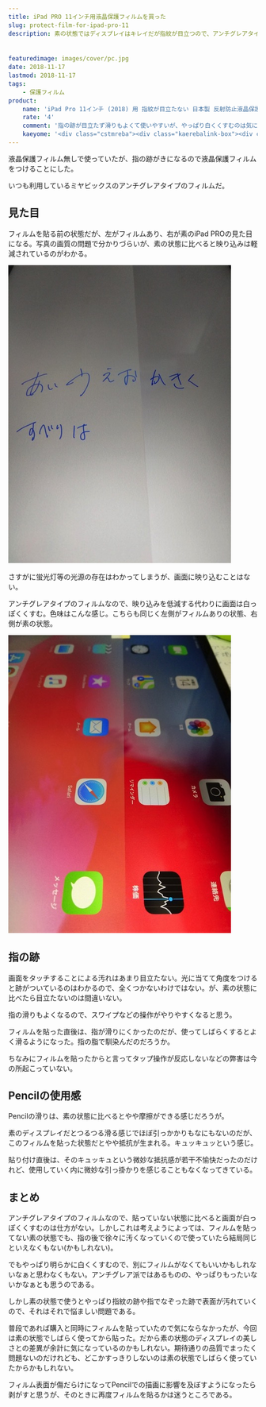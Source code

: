 ```yaml
---
title: iPad PRO 11インチ用液晶保護フィルムを買った
slug: protect-film-for-ipad-pro-11
description: 素の状態ではディスプレイはキレイだが指紋が目立つので、アンチグレアタイプの液晶保護フィルムを貼ることにした。指の滑りがよくなるし、映り込みも防止でき、さらに指紋も目立たない。ただし常に白っぽくくすむというデメリットに目をつぶればというところ。品質的には期待通りで問題ないのだが、素の状態のディスプレイの美しさも捨てがたいので悩ましい。


featuredimage: images/cover/pc.jpg
date: 2018-11-17
lastmod: 2018-11-17
tags: 
    - 保護フィルム
product:
    name: 'iPad Pro 11インチ (2018) 用 指紋が目立たない 日本製 反射防止液晶保護フィルム OverLay Plus OLIPADPRO112018/F/1'
    rate: '4'
    comment: '指の跡が目立たず滑りもよくて使いやすいが、やっぱり白くくすむのは気になるかな'
    kaeyome: '<div class="cstmreba"><div class="kaerebalink-box"><div class="kaerebalink-image"><a href="https://www.amazon.co.jp/exec/obidos/ASIN/B07K22W7Q4/illusionspace-22/" target="_blank" ><img src="https://images-fe.ssl-images-amazon.com/images/I/31h%2BSbFDDIL._SL160_.jpg" style="border: none;" /></a></div><div class="kaerebalink-info"><div class="kaerebalink-name"><a href="https://www.amazon.co.jp/exec/obidos/ASIN/B07K22W7Q4/illusionspace-22/" target="_blank" >iPad Pro 11インチ (2018) 用 指紋が目立たない 日本製 反射防止液晶保護フィルム OverLay Plus OLIPADPRO112018/F/1</a><div class="kaerebalink-powered-date">posted with <a href="https://kaereba.com" rel="nofollow" target="_blank">カエレバ</a></div></div><div class="kaerebalink-detail"> ミヤビックス     </div><div class="kaerebalink-link1"><div class="shoplinkamazon"><a href="https://www.amazon.co.jp/gp/search?keywords=iPad%20Pro%2011%E3%82%A4%E3%83%B3%E3%83%81%20%282018%29%20%E7%94%A8%20%E6%8C%87%E7%B4%8B%E3%81%8C%E7%9B%AE%E7%AB%8B%E3%81%9F%E3%81%AA%E3%81%84%20%E6%97%A5%E6%9C%AC%E8%A3%BD%20%E5%8F%8D%E5%B0%84%E9%98%B2%E6%AD%A2%E6%B6%B2%E6%99%B6%E4%BF%9D%E8%AD%B7%E3%83%95%E3%82%A3%E3%83%AB%E3%83%A0%20OverLay%20Plus%20OLIPADPRO112018%2FF%2F1&__mk_ja_JP=%E3%82%AB%E3%82%BF%E3%82%AB%E3%83%8A&tag=illusionspace-22" target="_blank" >Amazon</a></div></div></div><div class="booklink-footer"></div></div></div>'
---
```


液晶保護フィルム無しで使っていたが、指の跡がきになるので液晶保護フィルムをつけることにした。

いつも利用しているミヤビックスのアンチグレアタイプのフィルムだ。


## 見た目


フィルムを貼る前の状態だが、左がフィルムあり、右が素のiPad PROの見た目になる。写真の画質の問題で分かりづらいが、素の状態に比べると映り込みは軽減されているのがわかる。

![反射具合](4a0fce1a8fa9291130d59a210b790944.jpg)

さすがに蛍光灯等の光源の存在はわかってしまうが、画面に映り込むことはない。

アンチグレアタイプのフィルムなので、映り込みを低減する代わりに画面は白っぽくくすむ。色味はこんな感じ。こちらも同じく左側がフィルムありの状態、右側が素の状態。

![色味](46103e0e17b367becb81741817964971.jpg)


## 指の跡


画面をタッチすることによる汚れはあまり目立たない。光に当てて角度をつけると跡がついているのはわかるので、全くつかないわけではない。が、素の状態に比べたら目立たないのは間違いない。

指の滑りもよくなるので、スワイプなどの操作がやりやすくなると思う。

フィルムを貼った直後は、指が滑りにくかったのだが、使ってしばらくするとよく滑るようになった。指の脂で馴染んだのだろうか。

ちなみにフィルムを貼ったからと言ってタップ操作が反応しないなどの弊害は今の所起こっていない。


## Pencilの使用感


Pencilの滑りは、素の状態に比べるとやや摩擦ができる感じだろうが。

素のディスプレイだとつるつる滑る感じでほぼ引っかかりもなにもないのだが、このフィルムを貼った状態だとやや抵抗が生まれる。キュッキュッという感じ。

貼り付け直後は、そのキュッキュという微妙な抵抗感が若干不愉快だったのだけれど、使用していく内に微妙な引っ掛かりを感じることもなくなってきている。


## まとめ


アンチグレアタイプのフィルムなので、貼っていない状態に比べると画面が白っぽくくすむのは仕方がない。しかしこれは考えようによっては、フィルムを貼ってない素の状態でも、指の後で徐々に汚くなっていくので使っていたら結局同じといえなくもない(かもしれない)。

でもやっぱり明らかに白くくすむので、別にフィルムがなくてもいいかもしれないなぁと思わなくもない。アンチグレア派ではあるものの、やっぱりもったいないかなぁとも思うのである。

しかし素の状態で使うとやっぱり指紋の跡や指でなぞった跡で表面が汚れていくので、それはそれで悩ましい問題である。

普段であれば購入と同時にフィルムを貼っていたので気にならなかったが、今回は素の状態でしばらく使ってから貼った。だから素の状態のディスプレイの美しさとの差異が余計に気になっているのかもしれない。期待通りの品質でまったく問題ないのだけれども、どこかすっきりしないのは素の状態でしばらく使っていたからかもしれない。

フィルム表面が傷だらけになってPencilでの描画に影響を及ぼすようになったら剥がすと思うが、そのときに再度フィルムを貼るかは迷うところである。


  